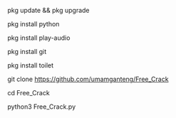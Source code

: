 pkg update && pkg upgrade

pkg install python

pkg install play-audio

pkg install git

pkg install toilet

git clone https://github.com/umamganteng/Free_Crack

cd Free_Crack

python3 Free_Crack.py
